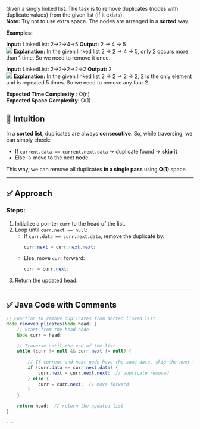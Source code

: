 Given a singly linked list. The task is to remove duplicates (nodes with duplicate values) from the given list (if it exists).  
**Note:** Try not to use extra space. The nodes are arranged in a **sorted** way.

**Examples:**

**Input:**
LinkedList: 2->2->4->5
**Output:** 2 -> 4 -> 5  
![](https://media.geeksforgeeks.org/img-practice/prod/addEditProblem/700196/Web/Other/blobid0_1723610760.png)
**Explanation:** In the given linked list 2 -> 2 -> 4 -> 5, only 2 occurs more than 1 time. So we need to remove it once.

**Input:**
LinkedList: 2->2->2->2->2
**Output:** 2  
![](https://media.geeksforgeeks.org/img-practice/prod/addEditProblem/700196/Web/Other/blobid1_1723610768.png)
**Explanation:** In the given linked list  2 -> 2 -> 2 -> 2, 2 is the only element and is repeated 5 times. So we need to remove any four 2.

**Expected Time Complexity** : O(n)  
**Expected Space** **Complexity**: O(1)

## 🧠 Intuition

In a **sorted list**, duplicates are always **consecutive**. So, while traversing, we can simply check:

- If `current.data == current.next.data` → duplicate found → **skip it**
- Else → move to the next node

This way, we can remove all duplicates **in a single pass** using **O(1)** space.

---

## ✅ Approach

### Steps:
1. Initialize a pointer `curr` to the head of the list.
2. Loop until `curr.next == null`:
   - If `curr.data == curr.next.data`, remove the duplicate by:
     ```java
     curr.next = curr.next.next;
     ```
   - Else, move `curr` forward:
     ```java
     curr = curr.next;
     ```
3. Return the updated head.

---

## ✅ Java Code with Comments

```java
// Function to remove duplicates from sorted linked list
Node removeDuplicates(Node head) {
    // Start from the head node
    Node curr = head;

    // Traverse until the end of the list
    while (curr != null && curr.next != null) {

        // If current and next node have the same data, skip the next node
        if (curr.data == curr.next.data) {
            curr.next = curr.next.next;  // duplicate removed
        } else {
            curr = curr.next;  // move forward
        }
    }

    return head;  // return the updated list
}

---

